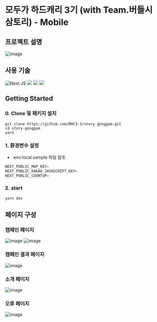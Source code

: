 # 모두가 하드캐리 3기 (with Team.버들시 삼토리) - Mobile


## 프로젝트 설명
![image](https://user-images.githubusercontent.com/28261736/196517743-941c6128-0ba8-42f5-8634-d152ab6dc412.png)


## 사용 기술
![Next JS](https://img.shields.io/badge/Next-black?style=for-the-badge&logo=next.js&logoColor=white)
![](https://img.shields.io/static/v1?label=&message=TypeScript&logo=TypeScript&color=E37400&logoColor=white&style=for-the-badge)
![](https://img.shields.io/static/v1?label=&message=SASS&logo=SASS&color=pink&logoColor=white&style=for-the-badge)
![](https://img.shields.io/static/v1?label=&message=recoil&color=yellow&logoColor=white&style=for-the-badge)

## Getting Started

### 0. Clone 및 패키지 설치

```
git clone https://github.com/MHC3-3/story_gonggam.git
cd story-gonggam
yarn
```

### 1. 환경변수 설정

- .env.local.sample 파일 참조

```jsx
NEXT_PUBLIC_MAP_KEY=
NEXT_PUBLIC_KAKAO_JAVASCRIPT_KEY=
NEXT_PUBLIC_COUNTUP=
```

### 2. start

```jsx
yarn dev
```

## 페이지 구성

### 캠페인 페이지
![image](https://user-images.githubusercontent.com/28261736/196518056-81ca8dfb-e5fa-4f0f-9791-25bca2f2f3c0.png)
![image](https://user-images.githubusercontent.com/28261736/196518133-82292569-d4bc-4569-bf57-8d4ab486ced3.png)

### 캠페인 결과 페이지
![image](https://user-images.githubusercontent.com/28261736/196518278-d4c92b16-2ebd-4cc7-bd4c-6beae0c71bfa.png)

### 소개 페이지
![image](https://user-images.githubusercontent.com/28261736/196518953-7a0243f1-f9f7-4d9e-bf27-6ca8ad220fa1.png)

### 오류 페이지
![image](https://user-images.githubusercontent.com/28261736/196518354-87123421-1be6-429e-8fcf-983fd161b1c1.png)
